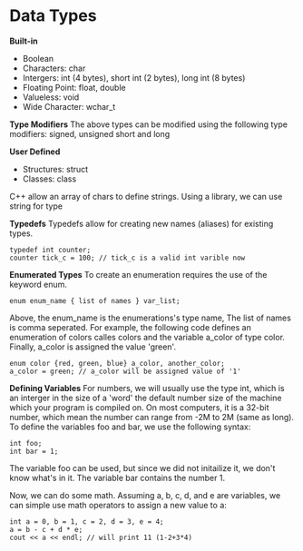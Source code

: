 # Data Types

**Built-in**
- Boolean
- Characters: char
- Intergers: int (4 bytes), short int (2 bytes), long int (8 bytes)
- Floating Point: float, double
- Valueless: void
- Wide Character: wchar_t

**Type Modifiers**
The above types can be modified using the following type modifiers: signed,
unsigned short and long

**User Defined**
- Structures: struct
- Classes: class

C++ allow an array of chars to define strings. Using a library, we can use
string for type

**Typedefs**
Typedefs allow for creating new names (aliases) for existing types.
```
typedef int counter;
counter tick_c = 100; // tick_c is a valid int varible now
```

**Enumerated Types**
To create an enumeration requires the use of the keyword enum.
```
enum enum_name { list of names } var_list;
```
Above, the enum_name is the enumerations's type name, The list of names is comma
seperated. 
For example, the following code defines an enumeration of colors calles colors
and the variable a_color of type color. Finally, a_color is assigned the value
'green'.
```
enum color {red, green, blue} a_color, another_color;
a_color = green; // a_color will be assigned value of '1'
```

**Defining Variables**
For numbers, we will usually use the type int, which is an interger in the size
of a 'word' the default number size of the machine which your program is
compiled on. On most computers, it is a 32-bit number, which mean the number can
range from -2M to 2M (same as long).
To define the variables foo and bar, we use the following syntax:
```
int foo;
int bar = 1;
```
The variable foo can be used, but since we did not initailize it, we don't know
what's in it. The variable bar contains the number 1.

Now, we can do some math. Assuming a, b, c, d, and e are variables, we can
simple use math operators to assign a new value to a:
```
int a = 0, b = 1, c = 2, d = 3, e = 4;
a = b - c + d * e;
cout << a << endl; // will print 11 (1-2+3*4)
```

